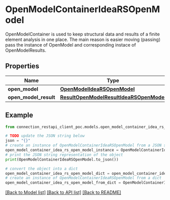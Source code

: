 # OpenModelContainerIdeaRSOpenModel

OpenModelContainer is used to keep structural data and results of a finite element analysis in one place.  The main reason is easier moving (passing) pass the instance of OpenModel and corresponding instace of OpenModelResults.

## Properties

Name | Type | Description | Notes
------------ | ------------- | ------------- | -------------
**open_model** | [**OpenModelIdeaRSOpenModel**](OpenModelIdeaRSOpenModel.md) |  | [optional] 
**open_model_result** | [**ResultOpenModelResultIdeaRSOpenModel**](ResultOpenModelResultIdeaRSOpenModel.md) |  | [optional] 

## Example

```python
from connection_restapi_client_poc.models.open_model_container_idea_rs_open_model import OpenModelContainerIdeaRSOpenModel

# TODO update the JSON string below
json = "{}"
# create an instance of OpenModelContainerIdeaRSOpenModel from a JSON string
open_model_container_idea_rs_open_model_instance = OpenModelContainerIdeaRSOpenModel.from_json(json)
# print the JSON string representation of the object
print(OpenModelContainerIdeaRSOpenModel.to_json())

# convert the object into a dict
open_model_container_idea_rs_open_model_dict = open_model_container_idea_rs_open_model_instance.to_dict()
# create an instance of OpenModelContainerIdeaRSOpenModel from a dict
open_model_container_idea_rs_open_model_from_dict = OpenModelContainerIdeaRSOpenModel.from_dict(open_model_container_idea_rs_open_model_dict)
```
[[Back to Model list]](../README.md#documentation-for-models) [[Back to API list]](../README.md#documentation-for-api-endpoints) [[Back to README]](../README.md)


